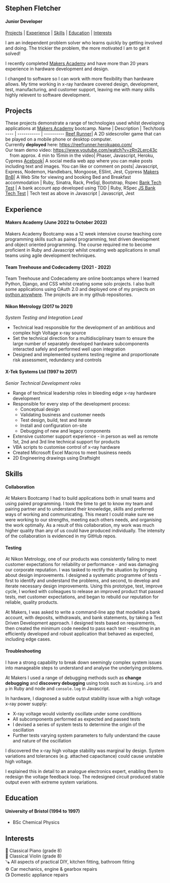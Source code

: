 ## Stephen Fletcher
#### Junior Developer

[Projects](#projects) | [Experience](#experience) | [Skills](#skills) | [Education](#education) | [Interests](#interests)

I am an independent problem solver who learns quickly by getting involved and doing. The trickier the problem, the more motivated I am to get it solved! 

I recently completed [Makers Academy](https://makers.tech/) and have more than 20 years experience in hardware development and design. 

I changed to software so I can work with more flexibility than hardware allows. My time working in x-ray hardware covered design, development, test, manufacturing, and customer support, leaving me with many skills highly relevent to software development. 

## Projects

These projects demonstrate a range of technologies used whilst developing applications at [Makers Academy](https://makers.tech/) bootcamp.
Name | Description | Tech/tools
---- | ----------- | ----------
[Reef Runner](https://github.com/stephenfletchtek/team-sea-urchins)| A 2D sidescroller game that can be played on a mobile phone or desktop computer.<br>Currently **deployed** here: https://reefrunner.herokuapp.com/<br>Our team demo video: https://www.youtube.com/watch?v=zRn2Lerc43c<br>&emsp;from approx. 4 min to 15min in the video| Phaser, Javascript, Heroku, Cypress
[Acebook](https://github.com/stephenfletchtek/the-axylotls-acebook)| A social media web app where you can make posts including text and images. You can like or comment on posts| Javascript, Express, Nodemon, Handlebars, Mongoose, ESlint, Jest, Cypress
[Makers BnB](https://github.com/stephenfletchtek/Makersbnb)| A Web Site for viewing and booking Bed and Breakfast accommodation | Ruby, Sinatra, Rack, PreSql, Bootstrap, Rspec
[Bank Tech Test](https://github.com/stephenfletchtek/bank-tech-test) | A bank account app developed using TDD | Ruby, RSpec
[JS Bank Tech Test](https://github.com/stephenfletchtek/js-bank-tech-test) | Tech test as above in Javascript | Javascript, Jest


## Experience

#### Makers Academy (June 2022 to October 2022)

Makers Academy Bootcamp was a 12 week intensive course teaching core programming skills such as paired programming, test driven development and object oriented programming. The course required me to become proficient in Ruby and Javascript whilst creating web applications in small teams using agile development techniques. 

#### Team Treehouse and Codecademy (2021 - 2022)

Team Treehouse and Codecademy are online bootcamps where I learned Python, Django, and CSS whilst creating some solo projects. I also built some applications using OAuth 2.0 and deployed one of my projects on [python anywhere](https://www.pythonanywhere.com/). The projects are in my github repositories.

#### Nikon Metrology (2017 to 2021)  
_System Testing and Integration Lead_ 

* Technical lead responsible for the development of an ambitious and complex high Voltage x-ray source
* Set the technical direction for a multidisciplinary team to ensure the large number of separately developed hardware subcomponents interacted safely and performed well upon integration
* Designed and implemented systems testing regime and proportionate risk assessment, redundancy and controls

#### X-Tek Systems Ltd (1997 to 2017)  
_Senior Technical Development roles_

* Range of technical leadership roles in bleeding edge x-ray hardware development
* Responsible for every step of the development process:
  - Conceptual design
  - Validating business and customer needs
  - Test design, build, test and iterate
  - Install and configuration on-site
  - Debugging of new and legacy components
* Extensive customer support experience - in person as well as remote 1st, 2nd and 3rd line technical support for products
* VBA scripts to customise control of x-ray hardware
* Created Microsoft Excel Macros to meet business needs
* 2D Engineering drawings using Draftsight

## Skills

#### Collaboration

At Makers Bootcamp I had to build applications both in small teams and using paired programming. I took the time to get to know my team and pairing partner and to understand their knowledge, skills and preferred ways of working and communicating. This meant I could make sure we were working to our strengths, meeting each others needs, and organising the work optimally. As a result of this collaboration, my work was much higher quality than any of us could have produced individually. The intensity of the collaboration is evidenced in my GitHub repos.

#### Testing

At Nikon Metrology, one of our products was consistently failing to meet customer expectations for reliability or performance - and was damaging our corporate reputation. I was tasked to rectify the situation by bringing about design improvements. I designed a systematic programme of tests - first to identify and understand the problems, and second, to develop and iterate necessary design improvements. Using this prototype, test, improve cycle, I worked with colleagues to release an improved product that passed tests, met customer expectations, and began to rebuild our reputation for reliable, quality products.

At Makers, I was asked to write a command-line app that modelled a bank account, with deposits, withdrawals, and bank statements, by taking a Test Driven Development approach. I designed tests based on requirements, then created the minimum code needed to pass each test - resulting in an efficiently developed and robust application that behaved as expected, including edge cases.

#### Troubleshooting
I have a strong capability to break down seemingly complex system issues into manageable steps to understand and analyse the underlying problems.

At Makers I used a range of debugging methods such as **change debugging** and **discovery debugging** using tools such as `binding.irb` and `p` in Ruby and node and `console.log` in Javascript.

In hardware, I diagnosed a subtle output stability issue with a high voltage x-ray power supply:
* X-ray voltage would violently oscillate under some conditions
* All subcomponents performed as expected and passed tests
* I devised a series of system tests to determine the origin of the oscillation
* Further tests varying system parameters to fully understand the cause and nature of the oscillation

I discovered the x-ray high voltage stability was marginal by design. System variations and tolerances (e.g. attached capacitance) could cause unstable high voltage.

I explained this in detail to an analogue electronics expert, enabling them to redesign the voltage feedback loop. The redesigned circuit produced stable output even with extreme system variations.

## Education

#### University of Bristol (1994 to 1997)
* BSc Chemical Physics

## Interests
🎹 Classical Piano (grade 8)<br>
🎻 Classical Violin (grade 8)<br>
🪚 All aspects of practical DIY, kitchen fitting, bathroom fitting<br>
⚙️ Car mechanics, engine & gearbox repairs<br>
📺 Domestic appliance repairs<br>
